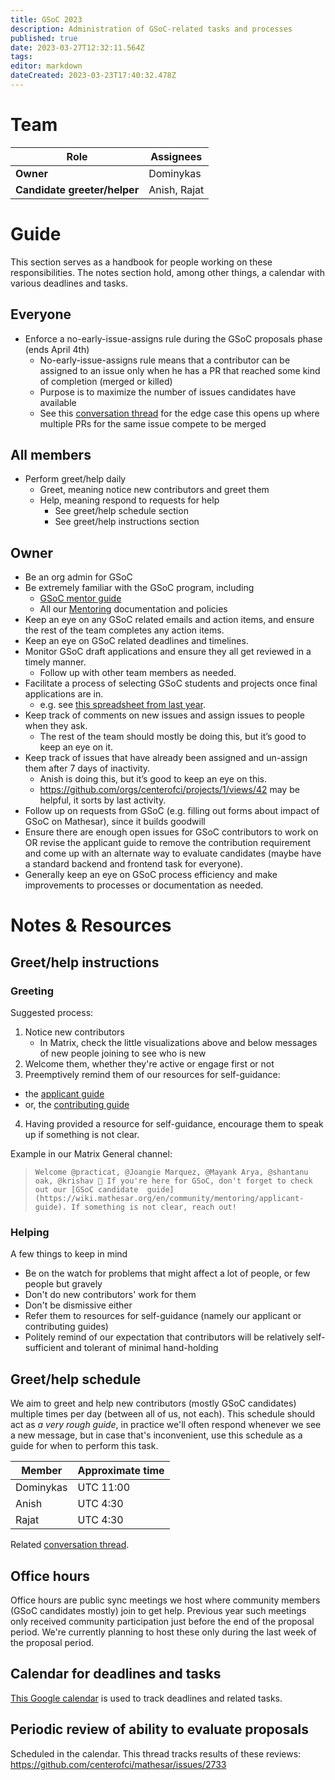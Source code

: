 ```yaml
---
title: GSoC 2023
description: Administration of GSoC-related tasks and processes
published: true
date: 2023-03-27T12:32:11.564Z
tags: 
editor: markdown
dateCreated: 2023-03-23T17:40:32.478Z
---
```


# Team

| Role | Assignees |
|-|-|
| **Owner** | Dominykas |
| **Candidate greeter/helper** | Anish, Rajat |

# Guide
This section serves as a handbook for people working on these responsibilities. The notes section hold, among other things, a calendar with various deadlines and tasks.

## Everyone
- Enforce a no-early-issue-assigns rule during the GSoC proposals phase (ends April 4th)
	- No-early-issue-assigns rule means that a contributor can be assigned to an issue only when he has a PR that reached some kind of completion (merged or killed)
	- Purpose is to maximize the number of issues candidates have available
  - See this [conversation thread](https://groups.google.com/u/1/a/mathesar.org/g/core-team/c/hFU729n8xDE) for the edge case this opens up where multiple PRs for the same issue compete to be merged

## All members
- Perform greet/help daily
  - Greet, meaning notice new contributors and greet them
  - Help, meaning respond to requests for help
	- See greet/help schedule section
 	- See greet/help instructions section
## Owner
- Be an org admin for GSoC
- Be extremely familiar with the GSoC program, including
	- [GSoC mentor guide](https://google.github.io/gsocguides/mentor/)
	- All our [Mentoring](https://wiki.mathesar.org/en/community/mentoring) documentation and policies
- Keep an eye on any GSoC related emails and action items, and ensure the rest of the team completes any action items.
- Keep an eye on GSoC related deadlines and timelines.
- Monitor GSoC draft applications and ensure they all get reviewed in a timely manner.
	- Follow up with other team members as needed.
- Facilitate a process of selecting GSoC students and projects once final applications are in.
	- e.g. see [this spreadsheet from last year](https://docs.google.com/spreadsheets/d/1SAgETOHvNnVf-MBUqe_WLbOLsl8qDax35DOukaUueO8/edit#gid=1794943298).
- Keep track of comments on new issues and assign issues to people when they ask.
	- The rest of the team should mostly be doing this, but it’s good to keep an eye on it.
- Keep track of issues that have already been assigned and un-assign them after 7 days of inactivity.
	- Anish is doing this, but it’s good to keep an eye on this.
	- https://github.com/orgs/centerofci/projects/1/views/42 may be helpful, it sorts by last activity.
- Follow up on requests from GSoC (e.g. filling out forms about impact of GSoC on Mathesar), since it builds goodwill
- Ensure there are enough open issues for GSoC contributors to work on OR revise the applicant guide to remove the contribution requirement and come up with an alternate way to evaluate candidates (maybe have a standard backend and frontend task for everyone).
- Generally keep an eye on GSoC process efficiency and make improvements to processes or documentation as needed.

# Notes & Resources
## Greet/help instructions

### Greeting

Suggested process:

1. Notice new contributors
	- In Matrix, check the little visualizations above and below messages of new people joining to see who is new
2. Welcome them, whether they're active or engage first or not
3. Preemptively remind them of our resources for self-guidance:
  - the [applicant guide](https://wiki.mathesar.org/en/community/mentoring/applicant-guide)
  - or, the [contributing guide](https://wiki.mathesar.org/en/community/contributing)
4. Having provided a resource for self-guidance, encourage them to speak up if something is not clear.

Example in our Matrix General channel:

>`Welcome @practicat, @Joangie Marquez, @Mayank Arya, @shantanu oak, @krishav 👋 If you're here for GSoC, don't forget to check out our [GSoC candidate  guide](https://wiki.mathesar.org/en/community/mentoring/applicant-guide). If something is not clear, reach out!`

### Helping

A few things to keep in mind

- Be on the watch for problems that might affect a lot of people, or few people but gravely
- Don't do new contributors' work for them
- Don't be dismissive either
- Refer them to resources for self-guidance (namely our applicant or contributing guides)
- Politely remind of our expectation that contributors will be relatively self-sufficient and tolerant of minimal hand-holding

## Greet/help schedule

We aim to greet and help new contributors (mostly GSoC candidates) multiple times per day (between all of us, not each). This schedule should act as *a very rough guide*, in practice we'll often respond whenever we see a new message, but in case that's inconvenient, use this schedule as a guide for when to perform this task.

| Member | Approximate time |
|-|-|
| Dominykas | UTC 11:00 |
| Anish | UTC 4:30 |
| Rajat | UTC 4:30 |

Related [conversation thread](https://groups.google.com/u/1/a/mathesar.org/g/core-team/c/C9ktD96iG_s).

## Office hours

Office hours are public sync meetings we host where community members (GSoC candidates mostly) join to get help. Previous year such meetings only received community participation just before the end of the proposal period. We're currently planning to host these only during the last week of the proposal period.

## Calendar for deadlines and tasks

[This Google calendar](https://calendar.google.com/calendar/embed?src=c_5a779de8f9e054a645c11926302c1222e4d81aa85c126c84eb23ef056d9b9408%40group.calendar.google.com) is used to track deadlines and related tasks.

## Periodic review of ability to evaluate proposals

Scheduled in the calendar. This thread tracks results of these reviews: https://github.com/centerofci/mathesar/issues/2733


